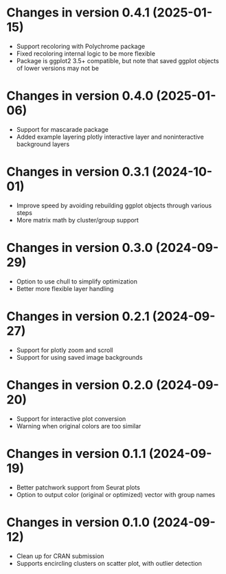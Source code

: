 # Changes in version 0.4.1 (2025-01-15)
* Support recoloring with Polychrome package
* Fixed recoloring internal logic to be more flexible
* Package is ggplot2 3.5+ compatible, but note that saved ggplot objects of lower versions may not be

# Changes in version 0.4.0 (2025-01-06)
* Support for mascarade package
* Added example layering plotly interactive layer and noninteractive background layers

# Changes in version 0.3.1 (2024-10-01)
* Improve speed by avoiding rebuilding ggplot objects through various steps
* More matrix math by cluster/group support

# Changes in version 0.3.0 (2024-09-29)
* Option to use chull to simplify optimization
* Better more flexible layer handling

# Changes in version 0.2.1 (2024-09-27)
* Support for plotly zoom and scroll
* Support for using saved image backgrounds

# Changes in version 0.2.0 (2024-09-20)
* Support for interactive plot conversion
* Warning when original colors are too similar

# Changes in version 0.1.1 (2024-09-19)
* Better patchwork support from Seurat plots
* Option to output color (original or optimized) vector with group names

# Changes in version 0.1.0 (2024-09-12)
* Clean up for CRAN submission
* Supports encircling clusters on scatter plot, with outlier detection